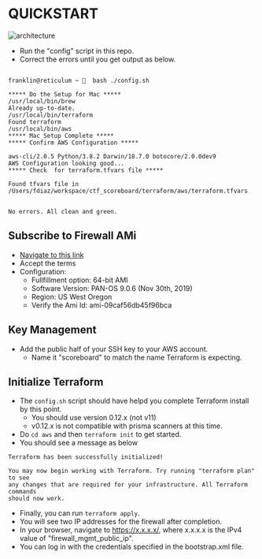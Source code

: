 # QUICKSTART

![architecture](https://github.com/wwce/ctf_scoreboard/blob/master/docs/secops_ctf_scoreboard_topology.jpg)

- Run the "config" script in this repo. 
- Correct the errors until you get output as below.

```

franklin@reticulum ~ 🔬  bash ./config.sh 

***** Do the Setup for Mac *****
/usr/local/bin/brew
Already up-to-date.
/usr/local/bin/terraform
Found terraform
/usr/local/bin/aws
***** Mac Setup Complete *****
***** Confirm AWS Configuration *****

aws-cli/2.0.5 Python/3.8.2 Darwin/18.7.0 botocore/2.0.0dev9
AWS Configuration looking good...
***** Check  for terraform.tfvars file *****

Found tfvars file in /Users/fdiaz/workspace/ctf_scoreboard/terraform/aws/terraform.tfvars


No errors. All clean and green.
```

## Subscribe to Firewall AMi

- [Navigate to this link](https://aws.amazon.com/marketplace/pp?sku=6njl1pau431dv1qxipg63mvah)
- Accept the terms
- Configuration:
  - Fullfillment option: 64-bit AMI
  - Software Version: PAN-OS 9.0.6 (Nov 30th, 2019)
  - Region: US West Oregon
  - Verify the Ami Id: ami-09caf56db45f96bca

## Key Management

- Add the public half of your SSH key to your AWS account.
  - Name it "scoreboard" to match the name Terraform is expecting.

## Initialize Terraform

- The `config.sh` script should have helpd you complete Terraform install by this point.
  - You should use version 0.12.x (not v11)
  - v0.12.x is not compatible with prisma scanners at this time.
- Do `cd aws` and then `terraform init` to get started.
- You should see a message as below

```
Terraform has been successfully initialized!

You may now begin working with Terraform. Try running "terraform plan" to see
any changes that are required for your infrastructure. All Terraform commands
should now work.
```

- Finally, you can run `terraform apply`.
- You will see two IP addresses for the firewall after completion.
- In your browser, navigate to https://x.x.x.x/, where x.x.x.x is the IPv4 value of "firewall_mgmt_public_ip".
- You can log in with the credentials specified in the bootstrap.xml file.
